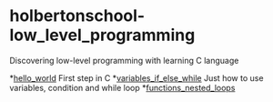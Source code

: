 # holbertonschool-low_level_programming
Discovering low-level programming with learning C language

*[hello_world](https://github.com/JeffToken31/holbertonschool-low_level_programming/tree/main/hello_world)
	First step in C
*[variables_if_else_while](https://github.com/JeffToken31/holbertonschool-low_level_programming/tree/main/variables_if_else_while)
	Just how to use variables, condition and while loop
*[functions_nested_loops](https://github.com/JeffToken31/holbertonschool-low_level_programming/tree/main/variables_if_else_while)

